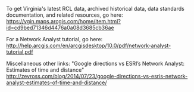 To get Virginia's latest RCL data, archived historical data, data standards documentation, and related resources, go here: 
https://vgin.maps.arcgis.com/home/item.html?id=cd9bed71346d4476a0a08d3685cb36ae

For a Network Analyst tutorial, go here:  
http://help.arcgis.com/en/arcgisdesktop/10.0/pdf/network-analyst-tutorial.pdf

Miscellaneous other links:
"Google directions vs ESRI’s Network Analyst: Estimates of time and distance"
http://zevross.com/blog/2014/07/23/google-directions-vs-esris-network-analyst-estimates-of-time-and-distance/
